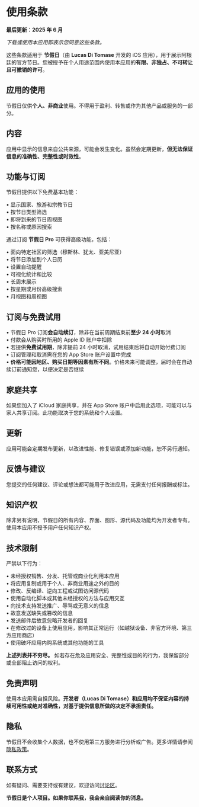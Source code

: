 # 使用条款  
  
**最后更新：2025 年 6 月**  
  
*下载或使用本应用即表示您同意这些条款。*  
  
这些条款适用于 **节假日**（由 **Lucas Di Tomase** 开发的 iOS 应用），用于展示阿根廷的官方节日。您被授予在个人用途范围内使用本应用的**有限、非独占、不可转让且可撤销的许可**。  
  
## 应用的使用  
  
节假日仅供**个人、非商业**使用。不得用于盈利、转售或作为其他产品或服务的一部分。  
  
## 内容  
  
应用中显示的信息来自公共来源，可能会发生变化。虽然会定期更新，**但无法保证信息的准确性、完整性或时效性**。  
  
## 功能与订阅  
  
节假日提供以下免费基本功能：  
  
• 显示国家、旅游和宗教节日  
• 按节日类型筛选  
• 即将到来的节日周视图  
• 按名称或原因搜索  
  
通过订阅 **节假日 Pro** 可获得高级功能，包括：  
  
• 面向特定社区的筛选（穆斯林、犹太、亚美尼亚）  
• 将节日添加到个人日历  
• 设置自动提醒  
• 可视化统计和比较  
• 长周末展示  
• 按星期或月份高级搜索  
• 月视图和周视图  
  
## 订阅与免费试用  
  
• 节假日 Pro 订阅**会自动续订**，除非在当前周期结束前**至少 24 小时**取消  
• 付款会从购买时所用的 Apple ID 账户中扣除  
• 若提供**免费试用期**，除非提前 24 小时取消，试用结束后将自动开始付费订阅  
• 订阅管理和取消需在您的 App Store 账户设置中完成  
• **价格可能因地区、购买日期等因素有所不同**。价格未来可能调整，届时会在自动续订前通知您，以便决定是否继续  
  
## 家庭共享  
  
如果您加入了 iCloud 家庭共享，并在 App Store 账户中启用此选项，可能可以与家人共享订阅。此功能取决于您的系统和个人设置。  
  
## 更新  
  
应用可能会定期发布更新，以改进性能、修复错误或添加新功能，恕不另行通知。  
  
## 反馈与建议  
  
您提交的任何建议、评论或想法都可能用于改进应用，无需支付任何报酬或标注。  
  
## 知识产权  
  
除非另有说明，节假日的所有内容、界面、图形、源代码及功能均为开发者专有。使用本应用不授予用户任何知识产权。  
  
## 技术限制  
  
严禁以下行为：  
  
• 未经授权销售、分发、托管或商业化利用本应用  
• 将应用复制或用于个人、非商业用途之外的目的  
• 修改、反编译、逆向工程或试图访问源代码  
• 使用自动化脚本或其他未经授权的方法与应用交互  
• 向技术支持发送推广、辱骂或无意义的信息  
• 故意发送缺失或篡改的信息  
• 发送邮件后故意忽略开发者的回复  
• 在修改过的设备上使用应用，影响其正常运行（如越狱设备、非官方环境、第三方应用商店）  
• 使用破坏应用内购系统或其他功能的工具  
  
**上述列表并不穷尽。** 如若存在危及应用安全、完整性或目的的行为，我保留部分或全部阻止访问的权利。  
  
## 免责声明  
  
使用本应用需自担风险。**开发者（Lucas Di Tomase）和应用均不保证内容的持续可用性或绝对准确性，对基于提供信息所做的决定不承担责任。**  
  
## 隐私  
  
节假日不会收集个人数据，也不使用第三方服务进行分析或广告。更多详情请参阅[隐私政策](https://lucasditomase.github.io/feriados/zh-Hans/privacy-policy)。  
  
## 联系方式  
  
如有疑问、需要支持或有建议，欢迎访问[讨论区](https://github.com/lucasditomase/feriados/discussions)。  
  
**节假日是个人项目。如果你联系我，我会亲自阅读你的消息。**  
